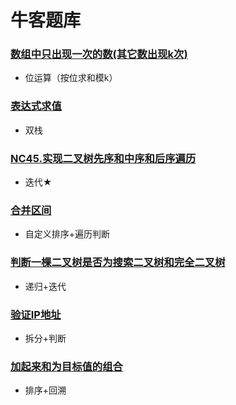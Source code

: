 # 牛客题库

### [数组中只出现一次的数(其它数出现k次)](../src/main/java/_牛客题库/_数组中只出现一次的数_其它数出现k次.java)

- 位运算（按位求和模k）

### [表达式求值](../src/main/java/_牛客题库/_表达式求值.java)

- 双栈

### [NC45.实现二叉树先序和中序和后序遍历](../src/main/java/_牛客题库/_NC45_实现二叉树先序和中序和后序遍历.java)

- 迭代★

### [合并区间](../src/main/java/_牛客题库/_合并区间.java)

- 自定义排序+遍历判断

### [判断一棵二叉树是否为搜索二叉树和完全二叉树](../src/main/java/_牛客题库/_判断一棵二叉树是否为搜索二叉树和完全二叉树.java)

- 递归+迭代

### [验证IP地址](../src/main/java/_牛客题库/_验证IP地址.java)

- 拆分+判断

### [加起来和为目标值的组合](../src/main/java/_牛客题库/_加起来和为目标值的组合.java)

- 排序+回溯